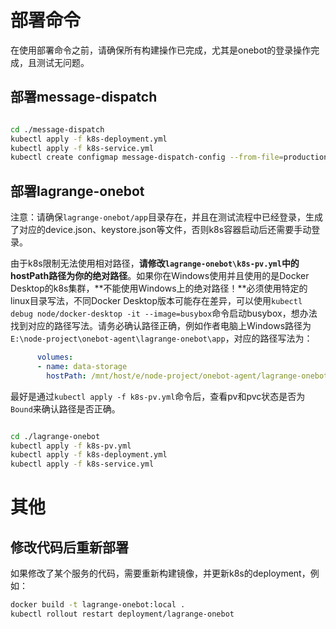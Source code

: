 

# 部署命令

在使用部署命令之前，请确保所有构建操作已完成，尤其是onebot的登录操作完成，且测试无问题。

## 部署message-dispatch

```bash

cd ./message-dispatch
kubectl apply -f k8s-deployment.yml
kubectl apply -f k8s-service.yml
kubectl create configmap message-dispatch-config --from-file=production.yml=config/production.yml
```


## 部署lagrange-onebot

注意：请确保`lagrange-onebot/app`目录存在，并且在测试流程中已经登录，生成了对应的device.json、keystore.json等文件，否则k8s容器启动后还需要手动登录。

由于k8s限制无法使用相对路径，**请修改`lagrange-onebot\k8s-pv.yml`中的hostPath路径为你的绝对路径**。如果你在Windows使用并且使用的是Docker Desktop的k8s集群，**不能使用Windows上的绝对路径！**必须使用特定的linux目录写法，不同Docker Desktop版本可能存在差异，可以使用`kubectl debug node/docker-desktop -it --image=busybox`命令启动busybox，想办法找到对应的路径写法。请务必确认路径正确，例如作者电脑上Windows路径为`E:\node-project\onebot-agent\lagrange-onebot\app`，对应的路径写法为：

```yaml
      volumes:
      - name: data-storage
        hostPath: /mnt/host/e/node-project/onebot-agent/lagrange-onebot/app
```

最好是通过`kubectl apply -f k8s-pv.yml`命令后，查看pv和pvc状态是否为`Bound`来确认路径是否正确。

```bash

cd ./lagrange-onebot
kubectl apply -f k8s-pv.yml
kubectl apply -f k8s-deployment.yml
kubectl apply -f k8s-service.yml
```


# 其他

## 修改代码后重新部署

如果修改了某个服务的代码，需要重新构建镜像，并更新k8s的deployment，例如：

```bash
docker build -t lagrange-onebot:local .
kubectl rollout restart deployment/lagrange-onebot
```